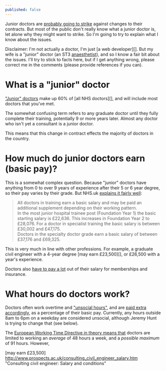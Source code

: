 ```yaml
---
published: false
---
```


Junior doctors are [probably going to strike][] against changes to their contracts. But most of the public don't really know what a junior doctor is, let alone why they might want to strike. So I'm going to try to explain what I know about the issues.

Disclaimer: I'm not actually a doctor, I'm just [a web developer][]. But my wife is a "junior" doctor (an ST3 [anaesthetist][]), and so I know a fair bit about the issues. I'll try to stick to facts here, but if I get anything wrong, please correct me in the comments (please provide references if you can).

What is a "junior" doctor
===

["Junior" doctors][] make up 60% of [all NHS doctors][], and will include most doctors that you've met.

The somewhat confusing term refers to any graduate doctor until they fully complete their training, potentially 9 or more years later.  Almost any doctor who isn't yet a consultant is a junior doctor.

This means that this change in contract effects the majority of doctors in the country.

How much do junior doctors earn (basic pay)?
===

This is a somewhat complex question. Because "junior" doctors have anything from 0 to over 9 years of experience after their 5 or 6 year degree, so their pay varies by their grade. But NHS.uk [explains it fairly well][]:

> All doctors in training earn a basic salary and may be paid an additional supplement depending on their working pattern.  
> In the most junior hospital trainee post (Foundation Year 1) the basic starting salary is £22,636. This increases in Foundation Year 2 to £28,076. For a doctor in specialist training the basic salary is between £30,002 and £47,175.  
> Doctors in the specialty doctor grade earn a basic salary of between £37,176 and £69,325.

This is very much in line with other professions. For example, a graduate civil engineer with a 4-year degree [may earn £23,500][], or £26,500 with a year's experience.

Doctors also [have to pay a lot][] out of their salary for memberships and insurance.

What hours do doctors work?
===

Doctors often work overtime and ["unsocial hours"][], and are [paid extra accordingly][], as a percentage of their basic pay. Currently, any hours outside 8am to 6pm on a weekday are considered unsocial, although Jeremy Hunt is trying to change that (see below).

The [European Working Time Directive in theory means that][] doctors are limited to working an *average* of 48 hours a week, and a *possible maximum* of 91 hours. However, 

[European Working Time Directive in theory means that]: http://bma.org.uk/support-at-work/ewtd/ewtd-juniors "BMA: EWTD for junior doctors"
["unsocial hours"]: http://www.nhsemployers.org/your-workforce/pay-and-reward/nhs-terms-and-conditions/nhs-terms-and-conditions-of-service-handbook/unsocial-hours-payments "NHS Employers: Unsocial hours payments - Section 2(a) (England)"
[paid extra accordingly]: http://bma.org.uk/support-at-work/pay-fees-allowances/pay-banding "BMA: Pay banding"
[have to pay a lot]: https://en.wikipedia.org/wiki/Junior_doctor#Costs_and_concerns "Wikipedia: Junior doctor - Costs and concerns"
[probably going to strike]: https://bma.org.uk/news-views-analysis/news/2015/september/junior-doctors-plan-to-ballot-for-industrial-action "Junior doctors plan to ballot for industrial action"
[anaesthetist]: https://en.wikipedia.org/wiki/Anesthesiologist "Wikipedia: Anesthesiologist"
[a website developer]: http://design.canonical.com/author/nottrobin/ "Ubuntu Design team: Robin Winslow"
[doctors in the UK]: https://docs.google.com/a/robinwinslow.co.uk/spreadsheets/d/1KEr5RzFEuC2AKmicUm-0pZSUmNY1-YXEALFl2930LvE/edit?usp=sharing "Spreadsheet: NHS Workforce Statistics - July 2015, Provisional statistics: Doctors by grade and specialty"
["Junior" doctors]: https://en.wikipedia.org/wiki/Junior_doctor "Wikipedia: Junior doctor"
[explains it fairly well]: http://www.nhscareers.nhs.uk/explore-by-career/doctors/pay-for-doctors/ "NHS Careers: Pay for doctors"
[may earn £23,500] http://www.prospects.ac.uk/consulting_civil_engineer_salary.htm "Consulting civil engineer: Salary and conditions"
